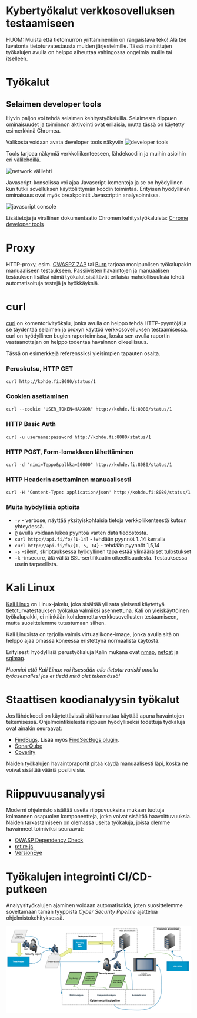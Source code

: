 # Kybertyökalut verkkosovelluksen testaamiseen

HUOM: Muista että tietomurron yrittäminenkin on rangaistava teko! Älä tee luvatonta tietoturvatestausta muiden järjestelmille. Tässä mainittujen työkalujen avulla on helppo aiheuttaa vahingossa ongelmia muille tai itselleen.


# Työkalut

## Selaimen developer tools

Hyvin paljon voi tehdä selaimen kehitystyökaluilla. Selaimesta riippuen ominaisuudet ja toiminnon aktivointi ovat erilaisia, mutta tässä on käytetty esimerkkinä Chromea.

Valikosta voidaan avata developer tools näkyviin
![developer tools](devtools2.png)

Tools tarjoaa näkymiä verkkoliikenteeseen, lähdekoodiin ja muihin asioihin eri välilehdillä.

![network välilehti](devtools3.png)

Javascript-konsolissa voi ajaa Javascript-komentoja ja se on hyödyllinen kun tutkii sovelluksen käyttöliittymän koodin toimintaa. Erityisen hyödyllinen ominaisuus ovat myös breakpointit Javascriptin analysoinnissa.

![javascript console](devtools1.png)

Lisätietoja ja virallinen dokumentaatio Chromen kehitystyökaluista: [Chrome developer tools](https://developers.google.com/web/tools/chrome-devtools/)


# Proxy

HTTP-proxy, esim. [OWASPZ ZAP](https://www.owasp.org/index.php/OWASP_Zed_Attack_Proxy_Project) tai [Burp](https://portswigger.net/burp) tarjoaa monipuolisen työkalupakin manuaaliseen testaukseen. Passiivisten havaintojen ja manuaalisen testauksen lisäksi nämä työkalut sisältävät erilaisia mahdollisuuksia tehdä automatisoituja testejä ja hyökkäyksiä.

# curl

[curl](https://curl.haxx.se/) on komentorivityökalu, jonka avulla on helppo tehdä HTTP-pyyntöjä ja se täydentää selaimen ja proxyn käyttöä verkkosovelluksen testaamisessa. curl on hyödyllinen bugien raportoinnissa, koska sen avulla raportin vastaanottajan on helppo todentaa havainnon oikeellisuus.

Tässä on esimerkkejä referenssiksi yleisimpien tapauten osalta.

### Peruskutsu, HTTP GET
```
curl http://kohde.fi:8080/status/1
```

### Cookien asettaminen
```
curl --cookie "USER_TOKEN=HAXXOR" http://kohde.fi:8080/status/1
```

### HTTP Basic Auth
```
curl -u username:password http://kohde.fi:8080/status/1
```

### HTTP POST, Form-lomakkeen lähettäminen
```
curl -d "nimi=Teppo&palkka=20000" http://kohde.fi:8080/status/1
```

### HTTP Headerin asettaminen manuaalisesti
```
curl -H 'Content-Type: application/json' http://kohde.fi:8080/status/1
```

### Muita hyödyllisiä optioita
* ```-v``` - verbose, näyttää yksityiskohtaisia tietoja verkkoliikenteestä kutsun yhteydessä.
* ```@``` avulla voidaan lukea pyyntöä varten data tiedostosta.
* ```curl http://api.fi/fo/[1-14]``` - tehdään pyynnöt 1..14 kerralla
* ```curl http://api.fi/fo/{1, 5, 14}``` - tehdään pyynnöt 1,5,14
* ```-s``` -silent, skriptauksessa hyödyllinen tapa estää ylimääräiset tulostukset
* ```-k``` -insecure, älä välitä SSL-sertifikaatin oikeellisuudesta. Testauksessa usein tarpeellista.


# Kali Linux

[Kali Linux](https://www.kali.org/) on Linux-jakelu, joka sisältää yli sata yleisesti käytettyä tietoturvatestauksen työkalua valmiiksi asennettuna. Kali on yleiskäyttöinen työkalupakki, ei niinkään kohdennettu verkkosovellusten testaamiseen, mutta suosittelemme tutustumaan siihen.

Kali Linuxista on tarjolla valmis virtuaalikone-image, jonka avulla sitä on helppo ajaa omassa koneessa eristettynä normaalista käytöstä. 

Erityisesti hyödyllisiä perustyökaluja Kalin mukana ovat [nmap](https://nmap.org/), [netcat](http://netcat.sourceforge.net/) ja [sqlmap](http://sqlmap.org/).

*Huomioi että Kali Linux voi itsessään olla tietoturvariski omalla työasemallesi jos et tiedä mitä olet tekemässä!*

# Staattisen koodianalyysin työkalut

Jos lähdekoodi on käytettävissä sitä kannattaa käyttää apuna havaintojen tekemisessä. Ohjelmointikielestä riippuen hyödylliseksi todettuja työkaluja ovat ainakin seuraavat:

* [FindBugs](http://findbugs.sourceforge.net/). Lisää myös [FindSecBugs plugin](https://github.com/find-sec-bugs/).
* [SonarQube](https://www.sonarqube.org/)
* [Coverity](http://www.coverity.com/)

Näiden työkalujen havaintoraportit pitää käydä manuaalisesti läpi, koska ne voivat sisältää vääriä positiivisia. 

# Riippuvuusanalyysi

Moderni ohjelmisto sisältää useita riippuvuuksina mukaan tuotuja kolmannen osapuolen komponentteja, jotka voivat sisältää haavoittuvuuksia. Näiden tarkastamiseen on olemassa useita työkaluja, joista olemme havainneet toimiviksi seuraavat:

* [OWASP Dependency Check](https://www.owasp.org/index.php/OWASP_Dependency_Check)
* [retire.js](https://retirejs.github.io/retire.js/)
* [VersionEye](https://www.versioneye.com/)

# Työkalujen integrointi CI/CD-putkeen

Analyysityökalujen ajaminen voidaan automatisoida, joten suosittelemme soveltamaan tämän tyyppistä *Cyber Security Pipeline* ajattelua ohjelmistokehityksessä.

![Cyber Security Pipeline](Kyberisokuva.png)








